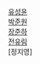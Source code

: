 [유성윤](https://github.com/3x-haust)
<br/>
[박준원](https://github.com/nck90)
<br/>
[장준하](https://github.com/jjhox)
<br/>
[전유림](https://github.com/yourim08)
<br/>
[정지영]
